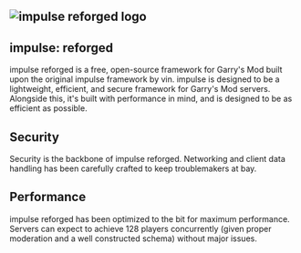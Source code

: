 ![impulse reforged logo](https://raw.githubusercontent.com/riggs9162/impulse-reforged/refs/heads/main/impulse-reforged-blue.png)
----
## impulse: reforged
impulse reforged is a free, open-source framework for Garry's Mod built upon the original impulse framework by vin. impulse is designed to be a lightweight, efficient, and secure framework for Garry's Mod servers. Alongside this, it's built with performance in mind, and is designed to be as efficient as possible.

## Security
Security is the backbone of impulse reforged. Networking and client data handling has been carefully crafted to keep troublemakers at bay.

## Performance
impulse reforged has been optimized to the bit for maximum performance. Servers can expect to achieve 128 players concurrently (given proper moderation and a well constructed schema) without major issues.
